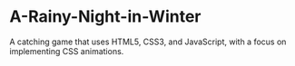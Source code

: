 # A-Rainy-Night-in-Winter
A catching game that uses HTML5, CSS3, and JavaScript, with a focus on implementing CSS animations.

